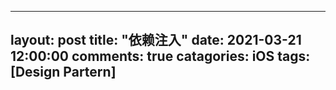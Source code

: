 
---
layout: post
title: "依赖注入"
date: 2021-03-21 12:00:00
comments: true
catagories: iOS
tags: [Design Partern]
---




<!--more-->
